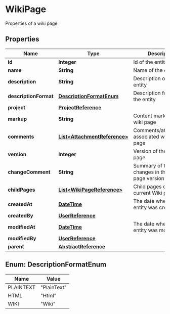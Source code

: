 

# WikiPage

Properties of a wiki page
## Properties

Name | Type | Description | Notes
------------ | ------------- | ------------- | -------------
**id** | **Integer** | Id of the entity |  [optional]
**name** | **String** | Name of the entity |  [optional]
**description** | **String** | Description of the entity |  [optional]
**descriptionFormat** | [**DescriptionFormatEnum**](#DescriptionFormatEnum) | Description format of the entity |  [optional]
**project** | [**ProjectReference**](ProjectReference.md) |  |  [optional]
**markup** | **String** | Content markup of the wiki page |  [optional]
**comments** | [**List&lt;AttachmentReference&gt;**](AttachmentReference.md) | Comments/attachments associated with the wiki page |  [optional]
**version** | **Integer** | Version of the wiki page |  [optional]
**changeComment** | **String** | Summary of the changes in this wiki page version |  [optional]
**childPages** | [**List&lt;WikiPageReference&gt;**](WikiPageReference.md) | Child pages of the current Wiki page |  [optional] [readonly]
**createdAt** | [**DateTime**](DateTime.md) | The date when the entity was created |  [optional]
**createdBy** | [**UserReference**](UserReference.md) |  |  [optional]
**modifiedAt** | [**DateTime**](DateTime.md) | The date when the entity was modified |  [optional]
**modifiedBy** | [**UserReference**](UserReference.md) |  |  [optional]
**parent** | [**AbstractReference**](AbstractReference.md) |  |  [optional]



## Enum: DescriptionFormatEnum

Name | Value
---- | -----
PLAINTEXT | &quot;PlainText&quot;
HTML | &quot;Html&quot;
WIKI | &quot;Wiki&quot;




